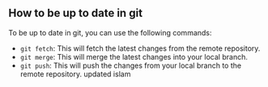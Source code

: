 ## How to be up to date in git

To be up to date in git, you can use the following commands:

* `git fetch`: This will fetch the latest changes from the remote repository.
* `git merge`: This will merge the latest changes into your local branch.
* `git push`: This will push the changes from your local branch to the remote repository.
updated
islam
